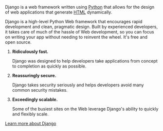 Django is a web framework written using [Python](/wiki/Python) that allows for the design of web applications that generate [HTML](/wiki/HTML) dynamically.







Django is a high-level Python Web framework that encourages rapid development and clean, pragmatic design. Built by experienced developers, it takes care of much of the hassle of Web development, so you can focus on writing your app without needing to reinvent the wheel. It's free and open source.































1.  **Ridiculously fast.**































      Django was designed to help developers take applications from concept to completion as quickly as possible.































2.  **Reassuringly secure.**
      Django takes security seriously and helps developers avoid many common security mistakes.































3.  **Exceedingly scalable.**































      Some of the busiest sites on the Web leverage Django's ability to quickly and flexibly scale.































[Learn more about Django](https://www.djangoproject.com/start/overview/)